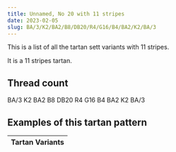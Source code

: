 ```yaml
---
title: Unnamed, No 20 with 11 stripes
date: 2023-02-05
slug: BA/3/K2/BA2/B8/DB20/R4/G16/B4/BA2/K2/BA/3
---
```

This is a list of all the tartan sett variants with 11 stripes.

It is a 11 stripes tartan.


## Thread count
BA/3 K2 BA2 B8 DB20 R4 G16 B4 BA2 K2 BA/3

## Examples of this tartan pattern

| Tartan Variants |
|---------------|
